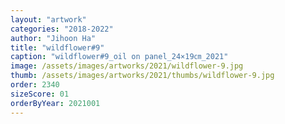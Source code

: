 ```yaml
---
layout: "artwork"
categories: "2018-2022"
author: "Jihoon Ha"
title: "wildflower#9"
caption: "wildflower#9_oil on panel_24×19㎝_2021"
image: /assets/images/artworks/2021/wildflower-9.jpg
thumb: /assets/images/artworks/2021/thumbs/wildflower-9.jpg
order: 2340
sizeScore: 01
orderByYear: 2021001
---
```

